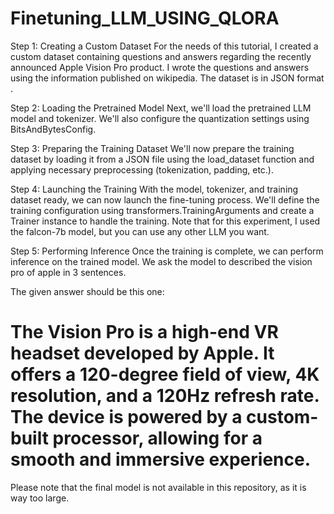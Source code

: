 # Finetuning_LLM_USING_QLORA

Step 1: Creating a Custom Dataset
For the needs of this tutorial, I created a custom dataset containing questions and answers regarding the recently announced Apple Vision Pro product. I wrote the questions and answers using the information published on wikipedia. The dataset is in JSON format .

Step 2: Loading the Pretrained Model
Next, we'll load the pretrained LLM model and tokenizer. We'll also configure the quantization settings using BitsAndBytesConfig.

Step 3: Preparing the Training Dataset
We'll now prepare the training dataset by loading it from a JSON file using the load_dataset function and applying necessary preprocessing (tokenization, padding, etc.).

Step 4: Launching the Training
With the model, tokenizer, and training dataset ready, we can now launch the fine-tuning process. We'll define the training configuration using transformers.TrainingArguments and create a Trainer instance to handle the training. Note that for this experiment, I used the falcon-7b model, but you can use any other LLM you want.

Step 5: Performing Inference
Once the training is complete, we can perform inference on the trained model. We ask the model to described the vision pro of apple in 3 sentences.

The given answer should be this one:
 # The Vision Pro is a high-end VR headset developed by Apple. It offers a 120-degree field of view, 4K resolution, and a 120Hz refresh rate. The device is powered by a custom-built processor, allowing for a smooth and immersive experience.


Please note that the final model is not available in this repository, as it is way too large.
